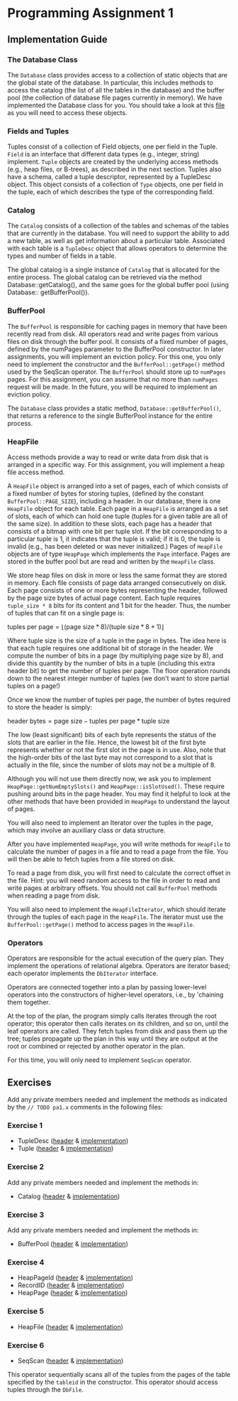 # Programming Assignment 1

## Implementation Guide

### The Database Class

The `Database` class provides access to a collection of static objects that are the global state of the database. In
particular, this includes methods to access the catalog (the list of all the tables in the database) and the buffer
pool (the collection of database file pages currently in memory). We have implemented the Database class for you. You
should take a look at this [file](../include/db/Database.h) as you will need to access these objects.

### Fields and Tuples

Tuples consist of a collection of Field objects, one per field in the Tuple. `Field` is an interface that different data
types (e.g., integer, string) implement. `Tuple` objects are created by the underlying access methods (e.g., heap files,
or B-trees), as described in the next section. Tuples also have a schema, called a tuple descriptor, represented by a
TupleDesc object. This object consists of a collection of `Type` objects, one per field in the tuple, each of which
describes the type of the corresponding field.

### Catalog

The `Catalog` consists of a collection of the tables and schemas of the tables that are currently in the database. You
will need to support the ability to add a new table, as well as get information about a particular table. Associated
with each table is a `TupleDesc` object that allows operators to determine the types and number of fields in a table.

The global catalog is a single instance of `Catalog` that is allocated for the entire process. The global catalog can be
retrieved via the method Database::getCatalog(), and the same goes for the global buffer pool (using Database::
getBufferPool()).

### BufferPool

The `BufferPool` is responsible for caching pages in memory that have been recently read from disk. All operators read
and write pages from various files on disk through the buffer pool. It consists of a fixed number of pages, defined by
the numPages parameter to the BufferPool constructor. In later assignments, you will implement an eviction policy. For
this one, you only need to implement the constructor and the `BufferPool::getPage()` method used by the SeqScan
operator. The `BufferPool` should store up to `numPages` pages. For this assignment, you can assume that no more
than `numPages` request will be made. In the future, you will be required to implement an eviction policy.

The `Database` class provides a static method, `Database::getBufferPool()`, that returns a reference to the single
BufferPool instance for the entire process.

### HeapFile

Access methods provide a way to read or write data from disk that is arranged in a specific way. For this assignment,
you will implement a heap file access method.

A `HeapFile` object is arranged into a set of pages, each of which consists of a fixed number of bytes for storing
tuples, (defined by the constant `BufferPool::PAGE_SIZE`), including a header. In our database, there is one `HeapFile`
object for each table. Each page in a `HeapFile` is arranged as a set of slots, each of which can hold one tuple (tuples
for a given table are all of the same size). In addition to these slots, each page has a header that consists of a
bitmap with one bit per tuple slot. If the bit corresponding to a particular tuple is 1, it indicates that the tuple is
valid; if it is 0, the tuple is invalid (e.g., has been deleted or was never initialized.) Pages of `HeapFile` objects
are of type `HeapPage` which implements the `Page` interface. Pages are stored in the buffer pool but are read and
written by the `HeapFile` class.

We store heap files on disk in more or less the same format they are stored in memory. Each file consists of page data
arranged consecutively on disk. Each page consists of one or more bytes representing the header, followed by the page
size bytes of actual page content. Each tuple requires `tuple_size * 8` bits for its content and 1 bit for the header.
Thus, the number of tuples that can fit on a single page is:

$\text{tuples per page} = \lfloor (\text{page size} * 8) / (\text{tuple size} * 8 + 1) \rfloor$

Where tuple size is the size of a tuple in the page in bytes. The idea here is that each tuple requires one additional
bit of storage in the header. We compute the number of bits in a page (by multiplying page size by 8), and divide this
quantity by the number of bits in a tuple (including this extra header bit) to get the number of tuples per page. The
floor operation rounds down to the nearest integer number of tuples (we don't want to store partial tuples on a page!)

Once we know the number of tuples per page, the number of bytes required to store the header is simply:

$\text{header bytes} = \text{page size} - \text{tuples per page} * \text{tuple size}$

The low (least significant) bits of each byte represents the status of the slots that are earlier in the file. Hence,
the lowest bit of the first byte represents whether or not the first slot in the page is in use. Also, note that the
high-order bits of the last byte may not correspond to a slot that is actually in the file, since the number of slots
may not be a multiple of 8.

Although you will not use them directly now, we ask you to implement `HeapPage::getNumEmptySlots()`
and `HeapPage::isSlotUsed()`. These require pushing around bits in the page header. You may find it helpful to look at
the other methods that have been provided in `HeapPage` to understand the layout of pages.

You will also need to implement an Iterator over the tuples in the page, which may involve an auxiliary class or data
structure.

After you have implemented `HeapPage`, you will write methods for `HeapFile` to calculate the number of pages in a file
and to read a page from the file. You will then be able to fetch tuples from a file stored on disk.

To read a page from disk, you will first need to calculate the correct offset in the file. Hint: you will need random
access to the file in order to read and write pages at arbitrary offsets. You should not call `BufferPool` methods when
reading a page from disk.

You will also need to implement the `HeapFileIterator`, which should iterate through the tuples of each page in
the `HeapFile`. The iterator must use the `BufferPool::getPage()` method to access pages in the `HeapFile`.

### Operators

Operators are responsible for the actual execution of the query plan. They implement the operations of relational
algebra. Operators are iterator based; each operator implements the `DbIterator` interface.

Operators are connected together into a plan by passing lower-level operators into the constructors of higher-level
operators, i.e., by 'chaining them together.

At the top of the plan, the program simply calls iterates through the root operator; this operator then calls iterates
on its children, and so on, until the leaf operators are called. They fetch tuples from disk and pass them up the tree;
tuples propagate up the plan in this way until they are output at the root or combined or rejected by another operator
in the plan.

For this time, you will only need to implement `SeqScan` operator.

## Exercises

Add any private members needed and implement the methods as indicated by the `// TODO pa1.x` comments in the following
files:

### Exercise 1

- TupleDesc ([header](../include/db/TupleDesc.h) & [implementation](../db/TupleDesc.cpp))
- Tuple ([header](../include/db/Tuple.h) & [implementation](../db/Tuple.cpp))

### Exercise 2

Add any private members needed and implement the methods in:

- Catalog ([header](../include/db/Catalog.h) & [implementation](../db/Catalog.cpp))

### Exercise 3

Add any private members needed and implement the methods in:

- BufferPool ([header](../include/db/BufferPool.h) & [implementation](../db/BufferPool.cpp))

### Exercise 4

- HeapPageId ([header](../include/db/HeapPageId.h) & [implementation](../db/HeapPageId.cpp))
- RecordID ([header](../include/db/RecordId.h) & [implementation](../db/RecordId.cpp))
- HeapPage ([header](../include/db/HeapPage.h) & [implementation](../db/HeapPage.cpp))

### Exercise 5

- HeapFile ([header](../include/db/HeapFile.h) & [implementation](../db/HeapFile.cpp))

### Exercise 6

- SeqScan ([header](../include/db/SeqScan.h) & [implementation](../db/SeqScan.cpp))

This operator sequentially scans all of the tuples from the pages of the table specified by the `tableid` in the
constructor. This operator should access tuples through the `DbFile`.
